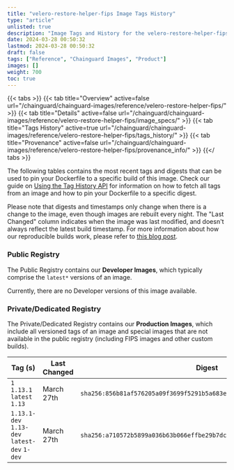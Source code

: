 ```yaml
---
title: "velero-restore-helper-fips Image Tags History"
type: "article"
unlisted: true
description: "Image Tags and History for the velero-restore-helper-fips Chainguard Image"
date: 2024-03-28 00:50:32
lastmod: 2024-03-28 00:50:32
draft: false
tags: ["Reference", "Chainguard Images", "Product"]
images: []
weight: 700
toc: true
---
```


{{< tabs >}}
{{< tab title="Overview" active=false url="/chainguard/chainguard-images/reference/velero-restore-helper-fips/" >}}
{{< tab title="Details" active=false url="/chainguard/chainguard-images/reference/velero-restore-helper-fips/image_specs/" >}}
{{< tab title="Tags History" active=true url="/chainguard/chainguard-images/reference/velero-restore-helper-fips/tags_history/" >}}
{{< tab title="Provenance" active=false url="/chainguard/chainguard-images/reference/velero-restore-helper-fips/provenance_info/" >}}
{{</ tabs >}}

The following tables contains the most recent tags and digests that can be used to pin your Dockerfile to a specific build of this image. Check our guide on [Using the Tag History API](/chainguard/chainguard-images/using-the-tag-history-api/) for information on how to fetch all tags from an image and how to pin your Dockerfile to a specific digest.

Please note that digests and timestamps only change when there is a change to the image, even though images are rebuilt every night. The "Last Changed" column indicates when the image was last modified, and doesn't always reflect the latest build timestamp. For more information about how our reproducible builds work, please refer to [this blog post](https://www.chainguard.dev/unchained/reproducing-chainguards-reproducible-image-builds).

### Public Registry
The Public Registry contains our **Developer Images**, which typically comprise the `latest*` versions of an image.

Currently, there are no Developer versions of this image available.

### Private/Dedicated Registry
The Private/Dedicated Registry contains our **Production Images**, which include all versioned tags of an image and special images that are not available in the public registry (including FIPS images and other custom builds).

| Tag (s)                                       | Last Changed | Digest                                                                    |
|-----------------------------------------------|--------------|---------------------------------------------------------------------------|
|  `1` `1.13.1` `latest` `1.13`                 | March 27th   | `sha256:856b81af576205a09f3699f5291b5a683e0bf157688761d3769ff9abcfa1885e` |
|  `1.13.1-dev` `1.13-dev` `latest-dev` `1-dev` | March 27th   | `sha256:a710572b5899a036b63b066effbe29b7dce4660904b41ebc9c0bd71f7696a2f6` |

